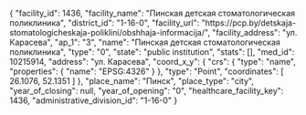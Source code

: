 {
    "facility_id": 1436,
    "facility_name": "Пинская детская стоматологическая поликлиника",
    "district_id": "1-16-0",
    "facility_url": "https:\/\/pcp.by\/detskaja-stomatologicheskaja-poliklini\/obshhaja-informacija\/",
    "facility_address": "ул. Карасева",
    "ap_1": "3",
    "name": "Пинская детская стоматологическая поликлиника",
    "type": "0",
    "state": "public institution",
    "stats": [],
    "med_id": 10215914,
    "address": "ул. Карасева",
    "coord_x_y": {
        "crs": {
            "type": "name",
            "properties": {
                "name": "EPSG:4326"
            }
        },
        "type": "Point",
        "coordinates": [
            26.1076,
            52.1351
        ]
    },
    "place_name": "Пинск",
    "place_type": "city",
    "year_of_closing": null,
    "year_of_opening": "0",
    "healthcare_facility_key": 1436,
    "administrative_division_id": "1-16-0"
}